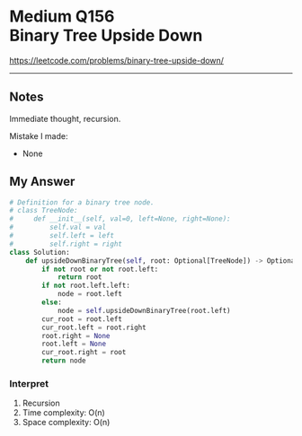 # Medium Q156 <br> Binary Tree Upside Down

https://leetcode.com/problems/binary-tree-upside-down/

------------------------------
## Notes
Immediate thought, recursion.

Mistake I made:
* None

## My Answer
```Python
# Definition for a binary tree node.
# class TreeNode:
#     def __init__(self, val=0, left=None, right=None):
#         self.val = val
#         self.left = left
#         self.right = right
class Solution:
    def upsideDownBinaryTree(self, root: Optional[TreeNode]) -> Optional[TreeNode]:
        if not root or not root.left:
            return root
        if not root.left.left:
            node = root.left
        else:
            node = self.upsideDownBinaryTree(root.left)
        cur_root = root.left
        cur_root.left = root.right
        root.right = None
        root.left = None
        cur_root.right = root
        return node
```

### Interpret
1. Recursion
2. Time complexity: O(n)
3. Space complexity: O(n)




